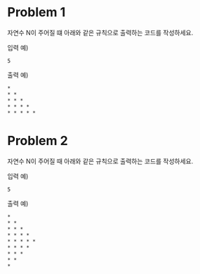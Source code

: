 # Problem 1

자연수 N이 주어질 떄 아래와 같은 규칙으로 출력하는 코드를 작성하세요.

입력 예)

```
5
```

출력 예)

```
*
* *
* * *
* * * *
* * * * *
```

# Problem 2

자연수 N이 주어질 때 아래와 같은 규칙으로 출력하는 코드를 작성하세요.

입력 예)

```
5
```

출력 예)

```
*
* *
* * *
* * * *
* * * * *
* * * *
* * *
* *
*
```
